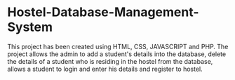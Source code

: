 # Hostel-Database-Management-System
This project has been created using HTML, CSS, JAVASCRIPT and PHP. The project allows the admin to add a student's details into the database, delete the details of a student who is residing in the hostel from the database, allows a student to login and enter his details and register to hostel.
